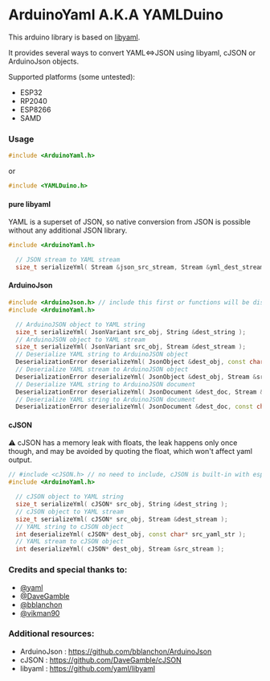 # ArduinoYaml A.K.A YAMLDuino

This arduino library is based on [libyaml](https://github.com/yaml/libyaml).

It provides several ways to convert YAML<=>JSON using libyaml, cJSON or ArduinoJson objects.

Supported platforms (some untested):

- ESP32
- RP2040
- ESP8266
- SAMD



### Usage

```cpp
#include <ArduinoYaml.h>

```

or

```cpp
#include <YAMLDuino.h>

```




#### pure libyaml

YAML is a superset of JSON, so native conversion from JSON is possible without any additional JSON library.

```cpp
#include <ArduinoYaml.h>

  // JSON stream to YAML stream
  size_t serializeYml( Stream &json_src_stream, Stream &yml_dest_stream );

```


#### ArduinoJson


```cpp
#include <ArduinoJson.h> // include this first or functions will be disabled
#include <ArduinoYaml.h>

  // ArduinoJSON object to YAML string
  size_t serializeYml( JsonVariant src_obj, String &dest_string );
  // ArduinoJSON object to YAML stream
  size_t serializeYml( JsonVariant src_obj, Stream &dest_stream );
  // Deserialize YAML string to ArduinoJSON object
  DeserializationError deserializeYml( JsonObject &dest_obj, const char* src_yaml_str );
  // Deserialize YAML stream to ArduinoJSON object
  DeserializationError deserializeYml( JsonObject &dest_obj, Stream &src_stream );
  // Deserialize YAML string to ArduinoJSON document
  DeserializationError deserializeYml( JsonDocument &dest_doc, Stream &src_stream );
  // Deserialize YAML string to ArduinoJSON document
  DeserializationError deserializeYml( JsonDocument &dest_doc, const char *src_yaml_str) ;

```



#### cJSON

⚠️ cJSON has a memory leak with floats, the leak happens only once though, and may be
avoided by quoting the float, which won't affect yaml output.


```cpp
// #include <cJSON.h> // no need to include, cJSON is built-in with esp32 and also bundled with ArduinoYaml
#include <ArduinoYaml.h>

  // cJSON object to YAML string
  size_t serializeYml( cJSON* src_obj, String &dest_string );
  // cJSON object to YAML stream
  size_t serializeYml( cJSON* src_obj, Stream &dest_stream );
  // YAML string to cJSON object
  int deserializeYml( cJSON* dest_obj, const char* src_yaml_str );
  // YAML stream to cJSON object
  int deserializeYml( cJSON* dest_obj, Stream &src_stream );

```





### Credits and special thanks to:

  - [@yaml](https://github.com/yaml)
  - [@DaveGamble](https://github.com/DaveGamble)
  - [@bblanchon](https://github.com/bblanchon)
  - [@vikman90](https://github.com/vikman90/yaml2json)

### Additional resources:

  - ArduinoJson : https://github.com/bblanchon/ArduinoJson
  - cJSON : https://github.com/DaveGamble/cJSON
  - libyaml : https://github.com/yaml/libyaml
